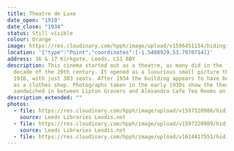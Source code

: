 ```yaml
---
title: Theatre de Luxe
date_open: "1910"
date_close: "1934"
status: Still visible
colour: Orange
image: https://res.cloudinary.com/hpph/image/upload/v1596451154/hidinginplainsight/theatredeluxe.svg
location: '{"type":"Point","coordinates":[-1.5408929,53.7970714]}'
address: 16 & 17 Kirkgate, Leeds, LS1 6BY
description: This cinema started out as a theatre, as many did in the first
  decade of the 20th century. It opened as a luxurious small picture theatre in
  1910, with just 383 seats. After 1934 the building appears to have been used
  as a clothes shop. Photographs taken in the early 1930s show the theatre
  sandwiched in between Lipton Grocers and Alexandra Cafe Tea Rooms on Kirkgate.
description_extended: ""
photos:
  - file: https://res.cloudinary.com/hpph/image/upload/v1597320986/hidinginplainsight/Theatre_de_Luxe_Leeds_Libraries_1105.jpg
    source: Leeds Libraries Leodis.net
  - file: https://res.cloudinary.com/hpph/image/upload/v1597320989/hidinginplainsight/Theatre_de_Luxe_Leeds_Libraries_409.jpg
    source: Leeds Libraries Leodis.net
  - file: https://res.cloudinary.com/hpph/image/upload/v1614417551/hidinginplainsight/TheatredeLuxeYEP.jpg
---
```

